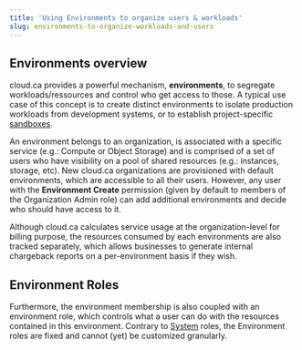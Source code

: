```yaml
---
title: 'Using Environments to organize users & workloads'
slug: environments-to-organize-workloads-and-users
---
```


## Environments overview
cloud.ca provides a powerful mechanism, **environments**, to segregate workloads/ressources and control who get access to those. A typical use case of this concept is to create distinct environments to isolate production workloads from development systems, or to establish project-specific [sandboxes](https://en.wikipedia.org/wiki/Sandbox_%28computer_security%29).

An environment belongs to an organization, is associated with a specific service (e.g.: Compute or Object Storage) and is comprised of a set of users who have visibility on a pool of shared resources (e.g.: instances, storage, etc). New cloud.ca organizations are provisioned with default environments, which are accessible to all their users. However, any user with the **Environment Create** permission (given by default to members of the Organization Admin role) can add additional environments and decide who should have access to it.

Although cloud.ca calculates service usage at the organization-level for billing purpose, the resources consumed by each environments are also tracked separately, which allows businesses to generate internal chargeback reports on a per-environment basis if they wish.

## Environment Roles
Furthermore, the environment membership is also coupled with an environment role, which controls what a user can do with the resources contained in this environment. Contrary to [System](system-roles.md) roles, the Environment roles are fixed and cannot (yet) be customized granularly.
